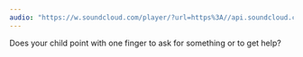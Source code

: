 ```yaml
---
audio: "https://w.soundcloud.com/player/?url=https%3A//api.soundcloud.com/tracks/1406189110%3Fsecret_token%3Ds-e0bhqzohU9D&color=%23ff5500&auto_play=true&hide_related=false&show_comments=true&show_user=true&show_reposts=false&show_teaser=true&visual=true"
---
```


Does your child point with one finger to ask for something or to get help?